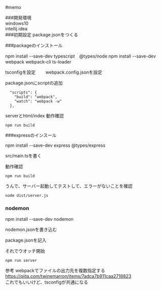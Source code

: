 #memo


###開発環境  
windows10   
intellij idea   
###初期設定
package.jsonをつくる  

###packageのインストール

npm install --save-dev typescript　@types/node
npm install --save-dev webpack webpack-cli ts-loader

tsconfigを設定　　
webpack.config.jsonを設定　　

package.jsonにscriptの追加
```angular2html
  "scripts": {
    "build": "webpack",
    "watch": "webpack -w"
  },
```
serverとhtml/index
動作確認
```
npm run build
```

###expressのインスール

npm install --save-dev express  @types/express

src/main.tsを書く


動作確認
```
npm run build
```

うんで、サーバー起動してテストして、エラーがないことを確認
```
node dist/server.js
```

### nodemon
npm install --save-dev nodemon  

nodemon.jsonを書き込む

package.jsonを記入  

それでウオッチ開始
```
npm run server
```

参考
webpackでファイルの出力先を複数指定する  
https://qiita.com/twinemarron/items/7adca7b911caa2718823  
これでもいいけど、tsconfigが共通になる  